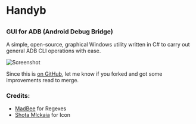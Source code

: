 # Handyb
##
### GUI for ADB (Android Debug Bridge)

A simple, open-source, graphical Windows utility written in C# to carry out general ADB CLI operations with ease.

![Screenshot](https://raw.githubusercontent.com/vaibhavpandeyvpz/handyb/master/Resources/screenshot.png "Screenshot")

Since this is [on GitHub](https://github.com/vaibhavpandeyvpz/handyb), let me know if you forked and got some improvements read to merge.

### Credits:

 * [MadBee](https://github.com/camalot/madb) for Regexes
 * [Shota MIckaia](https://www.iconfinder.com/shotamickaia) for Icon

